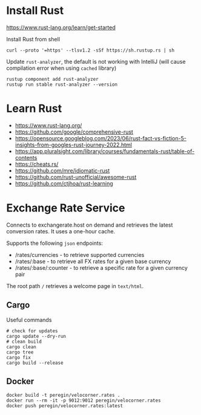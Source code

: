 # Install Rust

https://www.rust-lang.org/learn/get-started

Install Rust from shell
```shell
curl --proto '=https' --tlsv1.2 -sSf https://sh.rustup.rs | sh
```

Update `rust-analyzer`, the default is not working with IntelliJ (will cause compilation error when using `cached` library)
```shell
rustup component add rust-analyzer
rustup run stable rust-analyzer --version
```

# Learn Rust
- https://www.rust-lang.org/
- https://github.com/google/comprehensive-rust
- https://opensource.googleblog.com/2023/06/rust-fact-vs-fiction-5-insights-from-googles-rust-journey-2022.html
- https://app.pluralsight.com/library/courses/fundamentals-rust/table-of-contents
- https://cheats.rs/
- https://github.com/mre/idiomatic-rust
- https://github.com/rust-unofficial/awesome-rust
- https://github.com/ctjhoa/rust-learning

# Exchange Rate Service
Connects to exchangerate.host on demand and retrieves the latest conversion rates.
It uses a one-hour cache. 

Supports the following `json` endpoints:
- /rates/currencies - to retrieve supported currencies 
- /rates/:base - to retrieve all FX rates for a given base currency 
- /rates/:base/:counter - to retrieve a specific rate for a given currency pair

The root path `/` retrieves a welcome page in `text/html`.

## Cargo
Useful commands

```shell
# check for updates
cargo update --dry-run
# clean build
cargo clean
cargo tree
cargo fix
cargo build --release
```

## Docker
```shell
docker build -t peregin/velocorner.rates .
docker run --rm -it -p 9012:9012 peregin/velocorner.rates
docker push peregin/velocorner.rates:latest
```

